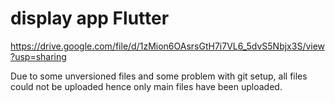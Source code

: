 # display app Flutter

https://drive.google.com/file/d/1zMion6OAsrsGtH7i7VL6_5dvS5Nbjx3S/view?usp=sharing

Due to some unversioned files and some problem with git setup, all files could not be uploaded hence only main files have been uploaded. 
